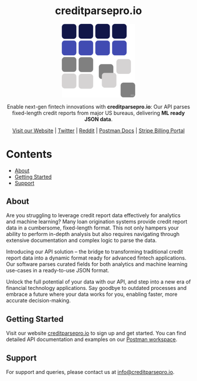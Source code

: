 <h1 align="center">creditparsepro.io</h1>

<p align="center">
  <img src="images/creditparsepro_logo.png" alt="credit parse pro logo" width="200">
</p>

<p align="center">
  Enable next-gen fintech innovations with <strong>creditparsepro.io</strong>:  
  Our API parses fixed-length credit reports from major US bureaus, delivering <strong>ML ready JSON data</strong>.
</p>

<p align="center">
  <a href="https://www.creditparsepro.io/">Visit our Website</a> | 
  <a href="https://x.com/granum_tech">Twitter</a> | 
  <a href="https://www.reddit.com/user/creditparsepro/">Reddit</a> | 
  <a href="https://documenter.getpostman.com/view/34164250/2sA3BgBFus">Postman Docs</a> | 
  <a href="https://billing.stripe.com/p/login/14kaHj8NX5LJ5Ta8ww">Stripe Billing Portal</a>
</p>

# Contents
- [About](#about)
- [Getting Started](#getting-started)
- [Support](#support)

## About

Are you struggling to leverage credit report data effectively for analytics and machine learning? Many loan origination systems provide credit report data in a cumbersome, fixed-length format. This not only hampers your ability to perform in-depth analysis but also requires navigating through extensive documentation and complex logic to parse the data.

Introducing our API solution – the bridge to transforming traditional credit report data into a dynamic format ready for advanced fintech applications. Our software parses curated fields for both analytics and machine learning use-cases in a ready-to-use JSON format.

Unlock the full potential of your data with our API, and step into a new era of financial technology applications. Say goodbye to outdated processes and embrace a future where your data works for you, enabling faster, more accurate decision-making.

## Getting Started

Visit our website [creditparsepro.io](https://www.creditparsepro.io/) to sign up and get started. You can find detailed API documentation and examples on our [Postman workspace](https://documenter.getpostman.com/view/34164250/2sA3BgBFus).

## Support

For support and queries, please contact us at [info@creditparsepro.io](mailto:info@creditparsepro.io).
